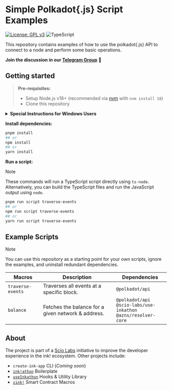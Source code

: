 # Simple Polkadot{.js} Script Examples

[![License: GPL v3](https://img.shields.io/badge/License-GPLv3-blue.svg)](https://www.gnu.org/licenses/gpl-3.0)
![TypeScript](https://img.shields.io/badge/TypeScript-000000?logo=typescript&logoColor=white)

This repository contains examples of how to use the polkadot{.js} API to connect to a node and perform some basic operations.

**Join the discussion in our [Telegram Group](https://t.me/inkathon)** 💬

## Getting started

> **Pre-requisites:**
>
> - Setup Node.js v18+ (recommended via [nvm](https://github.com/nvm-sh/nvm) with `nvm install 18`)
> - Clone this repository

<details>
<summary><strong>Special Instructions for Windows Users</strong></summary>

> [!IMPORTANT]  
> PowerShell is not supported. Windows users must either use [WSL](https://learn.microsoft.com/windows/wsl/install) (recommended) or a custom shell like [Git Bash](https://git-scm.com/downloads).

> **Pre-requisites when using WSL for Linux:**
>
> - Install [WSL](https://learn.microsoft.com/windows/wsl/install) and execute _all_ commands in the WSL terminal
> - Setup Node.js v18+ (recommended via [nvm](https://github.com/nvm-sh/nvm) with `nvm install 18`)
> - Install the following npm packages globally:
> - `npm i -g npm`
> - `npm i -g pnpm node-gyp make`
> - Clone this repository into the WSL file system (e.g. `/home/<user>/`).
>
> **Tip:** You can enter `\\wsl$\` in the top bar of the Windows Explorer to access the WSL file system visually.

</details>

**Install dependencies:**

```bash
pnpm install
## or
npm install
## or
yarn install
```

**Run a script:**

> [!NOTE]  
> These commands will run a TypeScript script directly using `ts-node`. Alternatively, you can build the TypeScript files and run the JavaScript output using `node`.

```bash
pnpm run script traverse-events
## or
npm run script traverse-events
## or
yarn run script traverse-events
```

## Example Scripts

> [!NOTE]  
> You can use this repository as a starting point for your own scripts, ignore the examples, and uninstall redundant dependencies.

| Macros            | Description                                        | Dependencies                                                            |
| ----------------- | -------------------------------------------------- | ----------------------------------------------------------------------- |
| `traverse-events` | Traverses all events at a specific block.          | `@polkadot/api`                                                         |
| `balance`         | Fetches the balance for a given network & address. | `@polkadot/api`<br/>`@scio-labs/use-inkathon`<br/>`@azns/resolver-core` |

## About

The project is part of a [Scio Labs](https://scio.xyz) initiative to improve the developer experience in the ink! ecosystem. Other projects include:

- `create-ink-app` CLI (_Coming soon_)
- [`ink!athon`](https://github.com/scio-labs/inkathon) Boilerplate
- [`useInkathon`](https://github.com/scio-labs/use-inkathon) Hooks & Utility Library
- [`zink!`](https://github.com/scio-labs/zink) Smart Contract Macros
